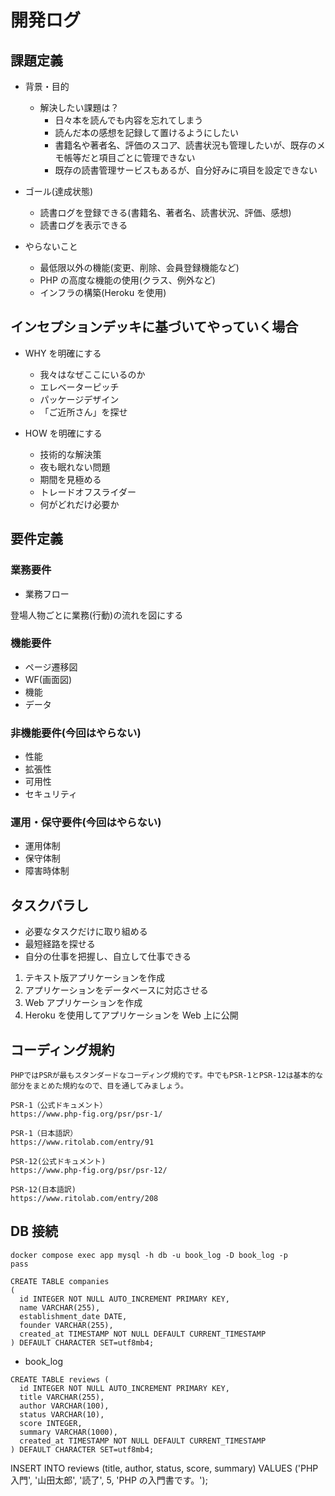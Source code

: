 # 開発ログ

## 課題定義

- 背景・目的

  - 解決したい課題は？
    - 日々本を読んでも内容を忘れてしまう
    - 読んだ本の感想を記録して置けるようにしたい
    - 書籍名や著者名、評価のスコア、読書状況も管理したいが、既存のメモ帳等だと項目ごとに管理できない
    - 既存の読書管理サービスもあるが、自分好みに項目を設定できない

- ゴール(達成状態)

  - 読書ログを登録できる(書籍名、著者名、読書状況、評価、感想)
  - 読書ログを表示できる

- やらないこと
  - 最低限以外の機能(変更、削除、会員登録機能など)
  - PHP の高度な機能の使用(クラス、例外など)
  - インフラの構築(Heroku を使用)

## インセプションデッキに基づいてやっていく場合

- WHY を明確にする

  - 我々はなぜここにいるのか
  - エレベーターピッチ
  - パッケージデザイン
  - 「ご近所さん」を探せ

- HOW を明確にする
  - 技術的な解決策
  - 夜も眠れない問題
  - 期間を見極める
  - トレードオフスライダー
  - 何がどれだけ必要か

## 要件定義

### 業務要件

- 業務フロー

登場人物ごとに業務(行動)の流れを図にする

### 機能要件

- ページ遷移図
- WF(画面図)
- 機能
- データ

### 非機能要件(今回はやらない)

- 性能
- 拡張性
- 可用性
- セキュリティ

### 運用・保守要件(今回はやらない)

- 運用体制
- 保守体制
- 障害時体制

## タスクバラし

- 必要なタスクだけに取り組める
- 最短経路を探せる
- 自分の仕事を把握し、自立して仕事できる

1. テキスト版アプリケーションを作成
2. アプリケーションをデータベースに対応させる
3. Web アプリケーションを作成
4. Heroku を使用してアプリケーションを Web 上に公開

## コーディング規約

```
PHPではPSRが最もスタンダードなコーディング規約です。中でもPSR-1とPSR-12は基本的な部分をまとめた規約なので、目を通してみましょう。

PSR-1（公式ドキュメント）
https://www.php-fig.org/psr/psr-1/

PSR-1（日本語訳）
https://www.ritolab.com/entry/91

PSR-12(公式ドキュメント)
https://www.php-fig.org/psr/psr-12/

PSR-12(日本語訳)
https://www.ritolab.com/entry/208
```

## DB 接続

```
docker compose exec app mysql -h db -u book_log -D book_log -p
pass
```

```
CREATE TABLE companies
(
  id INTEGER NOT NULL AUTO_INCREMENT PRIMARY KEY,
  name VARCHAR(255),
  establishment_date DATE,
  founder VARCHAR(255),
  created_at TIMESTAMP NOT NULL DEFAULT CURRENT_TIMESTAMP
) DEFAULT CHARACTER SET=utf8mb4;
```

- book_log

```
CREATE TABLE reviews (
  id INTEGER NOT NULL AUTO_INCREMENT PRIMARY KEY,
  title VARCHAR(255),
  author VARCHAR(100),
  status VARCHAR(10),
  score INTEGER,
  summary VARCHAR(1000),
  created_at TIMESTAMP NOT NULL DEFAULT CURRENT_TIMESTAMP
) DEFAULT CHARACTER SET=utf8mb4;
```

INSERT INTO reviews (title, author, status, score, summary) VALUES ('PHP 入門', '山田太郎', '読了', 5, 'PHP の入門書です。');
